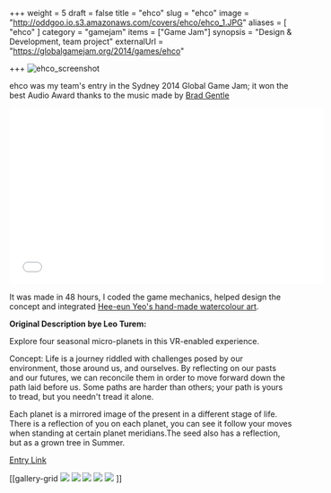 +++
weight = 5
draft = false
title = "ehco"
slug = "ehco"
image = "http://oddgoo.io.s3.amazonaws.com/covers/ehco/ehco_1.JPG"
aliases = [
	"ehco"
]
category = "gamejam"
items = ["Game Jam"]
synopsis = "Design & Development, team project"
externalUrl = "https://globalgamejam.org/2014/games/ehco"

+++
![ehco_screenshot](http://oddgoo.io.s3.amazonaws.com/covers/ehco/ehco_2.JPG)

ehco was my team's entry in the Sydney 2014 Global Game Jam; it won the best Audio Award thanks to the music made by [Brad Gentle](https://www.facebook.com/AllBetrayingEdan)

<iframe width="560" height="315" src="//www.youtube.com/embed/BN93_GdmiFs" frameborder="0" allowfullscreen></iframe>

It was made in 48 hours, I coded the game mechanics, helped design the concept and integrated [Hee-eun Yeo's hand-made watercolour art](http://windandmill.com).

**Original Description bye Leo Turem:**

Explore four seasonal micro-planets in this VR-enabled experience.

Concept: Life is a journey riddled with challenges posed by our environment, those around us, and ourselves. By reflecting on our pasts and our futures, we can reconcile them in order to move forward down the path laid before us. Some paths are harder than others; your path is yours to tread, but you needn't tread it alone.

Each planet is a mirrored image of the present in a different stage of life. There is a reflection of you on each planet, you can see it follow your moves when standing at certain planet meridians.The seed also has a reflection, but as a grown tree in Summer.



[Entry Link](http://globalgamejam.org/2014/games/ehco)

[[gallery-grid
	![](http://oddgoo.io.s3.amazonaws.com/covers/ehco/ehco_1.JPG)
	![](http://oddgoo.io.s3.amazonaws.com/covers/ehco/ehco_2.JPG)
	![](http://oddgoo.io.s3.amazonaws.com/covers/ehco/ehco_3.JPG)
	![](http://oddgoo.io.s3.amazonaws.com/covers/ehco/ehco_4.JPG)
	![](http://oddgoo.io.s3.amazonaws.com/covers/ehco/ehco_5.JPG)
]]